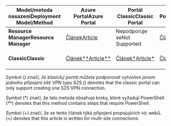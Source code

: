 | <span data-ttu-id="5c40f-101">**Model/metoda nasazení**</span><span class="sxs-lookup"><span data-stu-id="5c40f-101">**Deployment Model/Method**</span></span> | <span data-ttu-id="5c40f-102">**Azure Portal**</span><span class="sxs-lookup"><span data-stu-id="5c40f-102">**Azure Portal**</span></span> | <span data-ttu-id="5c40f-103">**Portál Classic**</span><span class="sxs-lookup"><span data-stu-id="5c40f-103">**Classic Portal**</span></span> | <span data-ttu-id="5c40f-104">**PowerShell**</span><span class="sxs-lookup"><span data-stu-id="5c40f-104">**PowerShell**</span></span> | <span data-ttu-id="5c40f-105">**Azure CLI**</span><span class="sxs-lookup"><span data-stu-id="5c40f-105">**Azure CLI**</span></span> |
| --- | --- | --- | --- | --- |
| <span data-ttu-id="5c40f-106">**Resource Manager**</span><span class="sxs-lookup"><span data-stu-id="5c40f-106">**Resource Manager**</span></span> |[<span data-ttu-id="5c40f-107">Článek</span><span class="sxs-lookup"><span data-stu-id="5c40f-107">Article</span></span>](../articles/vpn-gateway/vpn-gateway-howto-site-to-site-resource-manager-portal.md) |<span data-ttu-id="5c40f-108">Nepodporuje se</span><span class="sxs-lookup"><span data-stu-id="5c40f-108">Not Supported</span></span> |[<span data-ttu-id="5c40f-109">Článek</span><span class="sxs-lookup"><span data-stu-id="5c40f-109">Article</span></span>](../articles/vpn-gateway/vpn-gateway-create-site-to-site-rm-powershell.md) | [<span data-ttu-id="5c40f-110">Článek</span><span class="sxs-lookup"><span data-stu-id="5c40f-110">Article</span></span>](../articles/vpn-gateway/vpn-gateway-howto-site-to-site-resource-manager-cli.md) |
| <span data-ttu-id="5c40f-111">**Classic**</span><span class="sxs-lookup"><span data-stu-id="5c40f-111">**Classic**</span></span> |[<span data-ttu-id="5c40f-112">Článek**</span><span class="sxs-lookup"><span data-stu-id="5c40f-112">Article**</span></span>](../articles/vpn-gateway/vpn-gateway-howto-site-to-site-classic-portal.md) |[<span data-ttu-id="5c40f-113">Článek*</span><span class="sxs-lookup"><span data-stu-id="5c40f-113">Article*</span></span>](../articles/vpn-gateway/vpn-gateway-site-to-site-create.md) |[<span data-ttu-id="5c40f-114">Článek+</span><span class="sxs-lookup"><span data-stu-id="5c40f-114">Article+</span></span>](../articles/vpn-gateway/vpn-gateway-multi-site.md) | <span data-ttu-id="5c40f-115">Nepodporuje se</span><span class="sxs-lookup"><span data-stu-id="5c40f-115">Not Supported</span></span> |

<span data-ttu-id="5c40f-116">Symbol (*) značí, že klasický portál můžete podporovat vytvoření jenom jednoho připojení sítě VPN typu S2S.</span><span class="sxs-lookup"><span data-stu-id="5c40f-116">(*) denotes that the classic portal can only support creating one S2S VPN connection.</span></span>

<span data-ttu-id="5c40f-117">Symbol (*) značí, že tato metoda obsahuje kroky, které vyžadují PowerShell.</span><span class="sxs-lookup"><span data-stu-id="5c40f-117">(**) denotes that this method contains steps that require PowerShell.</span></span>

<span data-ttu-id="5c40f-118">Symbol (+) značí, že se tento článek týká připojení propojujících víc webů.</span><span class="sxs-lookup"><span data-stu-id="5c40f-118">(+) denotes that this article is written for multi-site connections.</span></span>